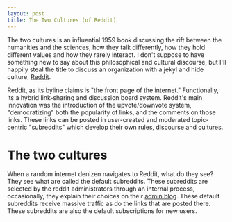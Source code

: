 ```yaml
---
layout: post
title: The Two Cultures (of Reddit)
---
```


The two cultures is an influential 1959 book discussing the rift between the humanities and the sciences, how they talk differently, how they hold different values and how they rarely interact. I don't suppose to have something new to say about this philosophical and cultural discourse, but I'll happily steal the title to discuss an organization with a jekyl and hide culture, [Reddit](http://www.reddit.com).

Reddit, as its byline claims is "the front page of the internet." Functionally, its a hybrid link-sharing and discussion board system. Reddit's main innovation was the introduction of the upvote/downvote system, "democratizing" both the popularity of links, and the comments on those links. These links can be posted in user-created and moderated topic-centric "subreddits" which develop their own rules, discourse and cultures.

# The two cultures

When a random internet denizen navigates to Reddit, what do they see? They see what are called the default subreddits. These subreddits are selected by the reddit administrators through an internal process, occasionally, they explain their choices on their [admin blog](http://www.redditblog.com/). These default subreddits receive massive traffic as do the links that are posted there. These subreddits are also the default subscriptions for new users.

